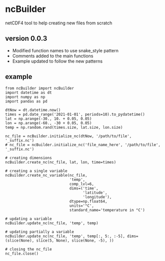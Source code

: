 # ncBuilder
netCDF4 tool to help creating new files from scratch

## version 0.0.3
- Modified function names to use snake_style pattern
- Comments added to the main functions
- Example updated to follow the new patterns

## example
```
from ncBuilder import ncBuilder
import datetime as dt
import numpy as np
import pandas as pd

dtNow = dt.datetime.now()
times = pd.date_range('2021-01-01', periods=10).to_pydatetime()
lat = np.arange(-30., 10. + 0.05, 0.05)
lon = np.arange(-60., -30 + 0.05, 0.05)
temp = np.random.rand(times.size, lat.size, lon.size)

nc_file = ncBuilder.initialize_nc(dtNow, '/path/to/file', '_suffix.nc')
# nc_file = ncBuilder.initialize_nc('file_name_here', '/path/to/file', '_suffix.nc')

# creating dimensions
ncBuilder.create_nc(nc_file, lat, lon, time=times)

# creating a single variable
ncBuilder.create_nc_variable(nc_file,
                             'temp',
                             comp_lvl=6,
                             dims=('time',
                                   'latitude',
                                   'longitude'),
                             dtype=np.float64,
                             units='°C',
                             standard_name='temperature in °C')

# updating a variable
ncBuilder.update_nc(nc_file, 'temp', temp)

# updating partially a variable
ncBuilder.update_nc(nc_file, 'temp', temp[:, 5:, :-5], dims=(slice(None), slice(5, None), slice(None, -5), ))

# closing the nc_file
nc_file.close()
```
